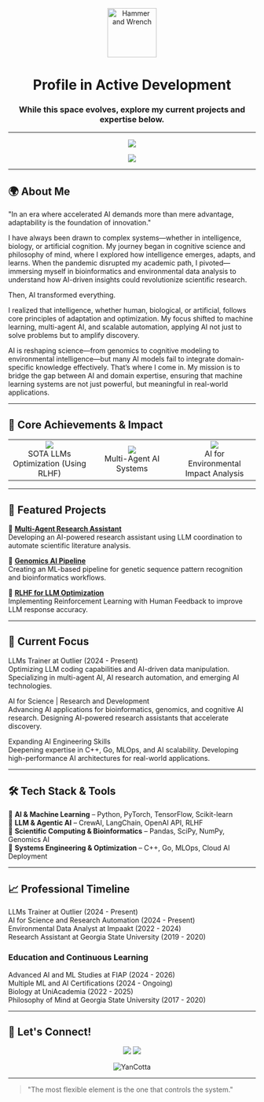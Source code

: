 <div align="center">
  <img src="https://raw.githubusercontent.com/Tarikul-Islam-Anik/Animated-Fluent-Emojis/master/Emojis/Objects/Hammer%20and%20Wrench.png" alt="Hammer and Wrench" width="100" height="100"/>
  
  # Profile in Active Development
  
  ### While this space evolves, explore my current projects and expertise below.
</div>

---
<div align="center">
  <img src="https://capsule-render.vercel.app/api?type=waving&color=0:0c4a9d,100:00d4ff&height=120&section=header&text=Yan%20Cotta&fontSize=75&fontColor=ffffff&fontAlignY=35&animation=twinkling"/>
</div>
<p align="center">
  <img src="https://readme-typing-svg.herokuapp.com/?lines=AI%20%26%20Machine%20Learning%20Engineer;AI%20Generalist;Agentic%20AI%20Engineer;Cognitive%20Scientist;Full%20Stack%20Data%20Scientist;Bioinformatics%20Developer;Software%20Developer;Biologist%20and%20Biotechnologist;Philosopher%20of%20Mind&font=Fira%20Code&center=true&width=440&height=45&color=00d4ff&vCenter=true&size=22">
</p>

---

## 🌍 About Me
"In an era where accelerated AI demands more than mere advantage, adaptability is the foundation of innovation."

I have always been drawn to complex systems—whether in intelligence, biology, or artificial cognition. My journey began in cognitive science and philosophy of mind, where I explored how intelligence emerges, adapts, and learns. When the pandemic disrupted my academic path, I pivoted—immersing myself in bioinformatics and environmental data analysis to understand how AI-driven insights could revolutionize scientific research.

Then, AI transformed everything.

I realized that intelligence, whether human, biological, or artificial, follows core principles of adaptation and optimization. My focus shifted to machine learning, multi-agent AI, and scalable automation, applying AI not just to solve problems but to amplify discovery.

AI is reshaping science—from genomics to cognitive modeling to environmental intelligence—but many AI models fail to integrate domain-specific knowledge effectively. That’s where I come in. My mission is to bridge the gap between AI and domain expertise, ensuring that machine learning systems are not just powerful, but meaningful in real-world applications.

---

## 🎯 Core Achievements & Impact

<div align="center">
  <table>
    <tr>
      <td align="center" width="33%">
        <img src="https://img.shields.io/badge/64%25-AI_Efficiency_Boost-success?style=for-the-badge" />
        <br> SOTA LLMs Optimization (Using RLHF)
      </td>
      <td align="center" width="33%">
        <img src="https://img.shields.io/badge/1000+-Concurrent_Tasks-blue?style=for-the-badge" />
        <br> Multi-Agent AI Systems
      </td>
      <td align="center" width="33%">
        <img src="https://img.shields.io/badge/500+-ESG_Enterprise_Analysis-orange?style=for-the-badge" />
        <br> AI for Environmental Impact Analysis
      </td>
    </tr>
  </table>
</div>

---

## 🚀 Featured Projects
📌 **[Multi-Agent Research Assistant](https://github.com/YanCotta/MultiAgentResearchAI)**  
Developing an AI-powered research assistant using LLM coordination to automate scientific literature analysis.

📌 **[Genomics AI Pipeline](https://github.com/YanCotta/GenomicsAI)**  
Creating an ML-based pipeline for genetic sequence pattern recognition and bioinformatics workflows.

📌 **[RLHF for LLM Optimization](https://github.com/YanCotta/RLHF_LLMOptimization)**  
Implementing Reinforcement Learning with Human Feedback to improve LLM response accuracy.

---

## 🚀 Current Focus
LLMs Trainer at Outlier (2024 - Present)  
Optimizing LLM coding capabilities and AI-driven data manipulation. Specializing in multi-agent AI, AI research automation, and emerging AI technologies.

AI for Science | Research and Development  
Advancing AI applications for bioinformatics, genomics, and cognitive AI research. Designing AI-powered research assistants that accelerate discovery.

Expanding AI Engineering Skills  
Deepening expertise in C++, Go, MLOps, and AI scalability. Developing high-performance AI architectures for real-world applications.

---

## 🛠 Tech Stack & Tools
🔹 **AI & Machine Learning** – Python, PyTorch, TensorFlow, Scikit-learn  
🔹 **LLM & Agentic AI** – CrewAI, LangChain, OpenAI API, RLHF  
🔹 **Scientific Computing & Bioinformatics** – Pandas, SciPy, NumPy, Genomics AI  
🔹 **Systems Engineering & Optimization** – C++, Go, MLOps, Cloud AI Deployment  

---

## 📈 Professional Timeline

LLMs Trainer at Outlier (2024 - Present)  
AI for Science and Research Automation (2024 - Present)  
Environmental Data Analyst at Impaakt (2022 - 2024)  
Research Assistant at Georgia State University (2019 - 2020)  

### Education and Continuous Learning
Advanced AI and ML Studies at FIAP (2024 - 2026)  
Multiple ML and AI Certifications (2024 - Ongoing)  
Biology at UniAcademia (2022 - 2025)  
Philosophy of Mind at Georgia State University (2017 - 2020)  

---

## 🤝 Let's Connect!
<div align="center">
  <a href="https://linkedin.com/in/yan-cotta"><img src="https://img.shields.io/badge/Connect_on_LinkedIn-0077B5?style=for-the-badge&logo=linkedin&logoColor=white"/></a>
  <a href="mailto:yanpcotta@gmail.com"><img src="https://img.shields.io/badge/Send_an_Email-D14836?style=for-the-badge&logo=gmail&logoColor=white"/></a>
</div>

<p align="center"> 
  <img src="https://komarev.com/ghpvc/?username=YanCotta&label=Profile%20views&color=0e75b6&style=flat" alt="YanCotta"/> 
</p>

---

> "The most flexible element is the one that controls the system."
